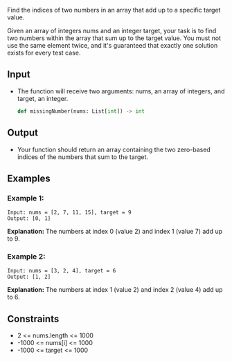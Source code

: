 Find the indices of two numbers in an array that add up to a specific target value.

Given an array of integers nums and an integer target, your task is to find two numbers within the array that sum up to the target value. You must not use the same element twice, and it's guaranteed that exactly one solution exists for every test case.

## Input

* The function will receive two arguments: nums, an array of integers, and target, an integer.

  ```python
  def missingNumber(nums: List[int]) -> int
  ```

## Output

* Your function should return an array containing the two zero-based indices of the numbers that sum to the target.

## Examples

### Example 1:

```text
Input: nums = [2, 7, 11, 15], target = 9
Output: [0, 1]
```

**Explanation:**
The numbers at index 0 (value 2) and index 1 (value 7) add up to 9.

### Example 2:

```text
Input: nums = [3, 2, 4], target = 6
Output: [1, 2]
```

**Explanation:**
The numbers at index 1 (value 2) and index 2 (value 4) add up to 6.

## Constraints

* 2 <= nums.length <= 1000
* -1000 <= nums[i] <= 1000
* -1000 <= target <= 1000